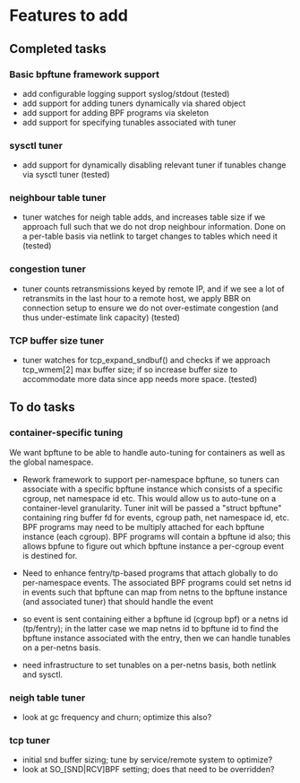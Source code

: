 # Features to add

## Completed tasks

### Basic bpftune framework support
 - add configurable logging support syslog/stdout (tested)
 - add support for adding tuners dynamically via shared object
 - add support for adding BPF programs via skeleton
 - add support for specifying tunables associated with tuner

### sysctl tuner
 - add support for dynamically disabling relevant tuner if tunables change
   via sysctl tuner (tested)

### neighbour table tuner
 - tuner watches for neigh table adds, and increases table size
   if we approach full such that we do not drop neighbour information.
   Done on a per-table basis via netlink to target changes to
   tables which need it (tested)

### congestion tuner
 - tuner counts retransmissions keyed by remote IP, and if we see
   a lot of retransmits in the last hour to a remote host, we apply
   BBR on connection setup to ensure we do not over-estimate
   congestion (and thus under-estimate link capacity) (tested)

### TCP buffer size tuner
 - tuner watches for tcp_expand_sndbuf() and checks if we approach
   tcp_wmem[2] max buffer size; if so increase buffer size to
   accommodate more data since app needs more space. (tested)
 

## To do tasks

### container-specific tuning

We want bpftune to be able to handle auto-tuning for containers
as well as the global namespace.

 - Rework framework to support per-namespace bpftune, so tuners
   can associate with a specific bpftune instance which consists
   of a specific cgroup, net namespace id etc.  This would allow
   us to auto-tune on a container-level granularity.  Tuner init
   will be passed a "struct bpftune" containing ring buffer fd
   for events, cgroup path, net namespace id, etc.  BPF programs
   may need to be multiply attached for each bpftune instance
   (each cgroup).  BPF programs will contain a bpftune id also;
   this allows bpfune to figure out which bpftune instance a
   per-cgroup event is destined for.

 - Need to enhance fentry/tp-based programs that attach globally
   to do per-namespace events. The associated BPF programs could
   set netns id in events such that bpftune can map from netns
   to the bpftune instance (and associated tuner) that should
   handle the event

 - so event is sent containing either a bpftune id (cgroup bpf)
   or a netns id (tp/fentry); in the latter case we map
   netns id to bpftune id to find the bpftune instance associated
   with the entry, then we can handle tunables on a per-netns
   basis.

 - need infrastructure to set tunables on a per-netns basis,
   both netlink and sysctl.

### neigh table tuner

- look at gc frequency and churn; optimize this also?

### tcp tuner
 - initial snd buffer sizing; tune by service/remote system
   to optimize?
 - look at SO_[SND|RCV]BPF setting; does that need to be
   overridden?
